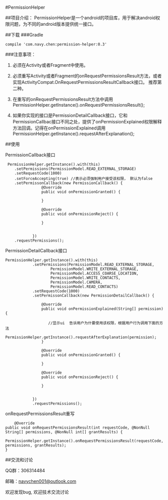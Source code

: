 #PermissionHelper

##项目介绍：
    PermissionHelper是一个android的项目库，用于解决android权限问题，为不同的android版本提供统一接口。

##下载
###Gradle

    compile 'com.navy.chen:permission-helper:0.3'

###注意事项：

1. 必须在Activity或者Fragment中使用。

2. 必须重写Activity或者Fragment的onRequestPermissionsResult方法，或者实现ActivityCompat.OnRequestPermissionsResultCallback接口。
    推荐第二种。
3. 在重写的onRequestPermissionsResult方法中调用PermissionHelper.getInstance().onRequestPermissionsResult();

4. 如果你实现的接口是PermissionDetailCallback接口，它和PermissionCallbac接口不同之处，提供了onPermissionExplained权限解释方法回调。记得在onPermissionExplained调用PermissionHelper.getInstance().requestAfterExplanation();


##使用

PermissionCallback接口

     PermissionHelper.getInstance().with(this)
        .setPermissions(PermissionModel.READ_EXTERNAL_STORAGE)
        .setRequestCode(1000)
        .setForceAccepting(true) //表示必须强制用户接受该权限， 默认为false
        .setPermissonCallback(new PermissionCallback() {
                    @Override
                    public void onPermissionGranted() {

                    }

                    @Override
                    public void onPermissionReject() {

                    }


                })
        .requestPermissions();

PermissionDetailCallback接口

    PermissionHelper.getInstance().with(this)
                .setPermissions(PermissionModel.READ_EXTERNAL_STORAGE,
                        PermissionModel.WRITE_EXTERNAL_STORAGE,
                        PermissionModel.ACCESS_COARSE_LOCATION,
                        PermissionModel.WRITE_CONTACTS,
                        PermissionModel.CAMERA,
                        PermissionModel.READ_CONTACTS)
                .setRequestCode(1000)
                .setPermissonCallback(new PermissionDetailCallback() {

                    @Override
                    public void onPermissionExplained(String[] permission) {

                       //显示ui  告诉用户为什要使用该权限，根据用户行为调用下面的方法
                         PermissionHelper.getInstance().requestAfterExplanation(permission);
                    }

                    @Override
                    public void onPermissionGranted() {

                    }

                    @Override
                    public void onPermissionReject() {

                    }


                })
                .requestPermissions();

onRequestPermissionsResult重写

        @Override
    public void onRequestPermissionsResult(int requestCode, @NonNull String[] permissions, @NonNull int[] grantResults) {
        PermissionHelper.getInstance().onRequestPermissionsResult(requestCode, permissions, grantResults);
    }






##交流和讨论

QQ群：306314484

邮箱：navychen001@outlook.com

欢迎发现bug, 欢迎技术交流讨论